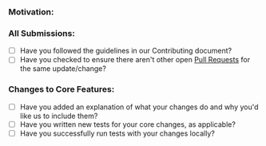 ### Motivation:

<!-- These changes are done because of #N issue... It fixes ... -->

### All Submissions:

* [ ] Have you followed the guidelines in our Contributing document?
* [ ] Have you checked to ensure there aren't other open [Pull Requests](../pulls) for the same update/change?

### Changes to Core Features:

* [ ] Have you added an explanation of what your changes do and why you'd like us to include them?
* [ ] Have you written new tests for your core changes, as applicable?
* [ ] Have you successfully run tests with your changes locally?
